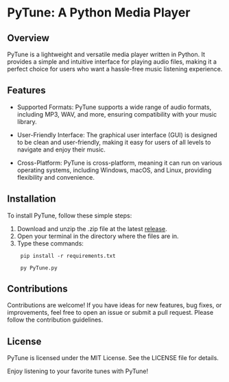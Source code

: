 # PyTune: A Python Media Player
## Overview
PyTune is a lightweight and versatile media player written in Python. It provides a simple and intuitive interface for playing audio files, making it a perfect choice for users who want a hassle-free music listening experience.

## Features
- Supported Formats: PyTune supports a wide range of audio formats, including MP3, WAV, and more, ensuring compatibility with your music library.

- User-Friendly Interface: The graphical user interface (GUI) is designed to be clean and user-friendly, making it easy for users of all levels to navigate and enjoy their music.

- Cross-Platform: PyTune is cross-platform, meaning it can run on various operating systems, including Windows, macOS, and Linux, providing flexibility and convenience.

## Installation
To install PyTune, follow these simple steps:

1. Download and unzip the .zip file at the latest [release](https://www.github.com/TotoCodeFR/PyTune/releases/latest).
2. Open your terminal in the directory where the files are in.
3. Type these commands:
   ```
    pip install -r requirements.txt
   ```
   ```
    py PyTune.py
   ```

## Contributions
Contributions are welcome! If you have ideas for new features, bug fixes, or improvements, feel free to open an issue or submit a pull request. Please follow the contribution guidelines.

## License
PyTune is licensed under the MIT License. See the LICENSE file for details.

Enjoy listening to your favorite tunes with PyTune!

